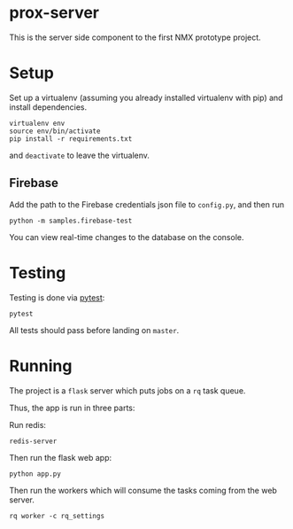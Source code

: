 # prox-server
This is the server side component to the first NMX prototype project.

# Setup
Set up a virtualenv (assuming you already installed virtualenv with pip) and install dependencies.

    virtualenv env
    source env/bin/activate
    pip install -r requirements.txt

and `deactivate` to leave the virtualenv.

## Firebase
Add the path to the Firebase credentials json file to `config.py`, and then run

    python -m samples.firebase-test

You can view real-time changes to the database on the console.

# Testing
Testing is done via [pytest](pytest.org):

    pytest

All tests should pass before landing on `master`.

# Running

The project is a `flask` server which puts jobs on a `rq` task queue.

Thus, the app is run in three parts:

Run redis:

    redis-server

Then run the flask web app:

    python app.py

Then run the workers which will consume the tasks coming from the web server.

    rq worker -c rq_settings